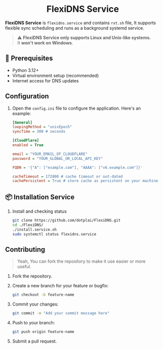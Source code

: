 <h1 align="center">FlexiDNS Service</h1>

**FlexiDNS Service** is `flexidns.service` and contains `rxt.sh` file, It supports flexible sync scheduling and runs as a background systemd service.

> ⚠️ **FlexiDNS Service only supports Linux and Unix-like systems.**  
> It **won't work on Windows**.

## 🔧 Prerequisites

- Python 3.12+
- Virtual environment setup (recommended)
- Internet access for DNS updates

## Configuration

1. Open the `config.ini` file to configure the application. Here's an example:

   ```ini
   [General]
   loopingMethod = "unixEpoch"
   syncTime = 300 # seconds

   [CloudFlare]
   enabled = True

   email = "YOUR_EMAIL_OF_CLOUDFLARE"
   password = "YOUR_GLOBAL_OR_LOCAL_API_KEY"

   FQDN = '{"A": ["example.com"], "AAAA": ["v6.example.com"]}'

   cacheTimeout = 172800 # cache timeout or out-dated
   cachePersistent = True # store cache as persistent on your machine
   ```

## 📦 Installation Service

1. Install and checking status

    ```bash
    git clone https://github.com/dotplai/FlexiDNS.git
    cd ./FlexiDNS/
    ./install.service.sh
    sudo systemctl status flexidns.service
    ```

## Contributing

> Yeah, You can fork the repository to make it use easier or more useful.

1. Fork the repository.
2. Create a new branch for your feature or bugfix:

   ```bash
   git checkout -b feature-name
   ```

3. Commit your changes:

   ```bash
   git commit -m "Add your commit message here"
   ```

4. Push to your branch:

   ```bash
   git push origin feature-name
   ```

5. Submit a pull request.
